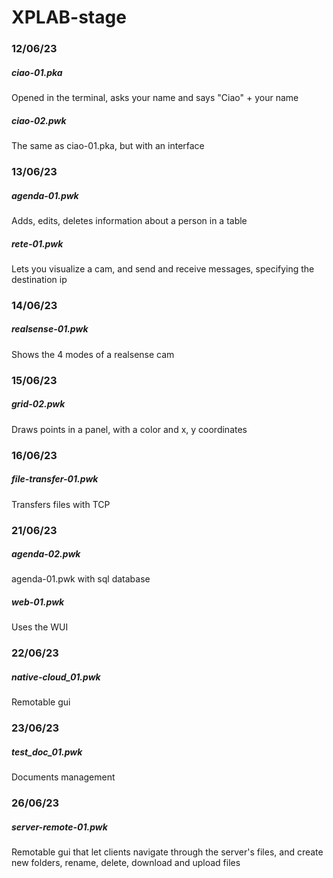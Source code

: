 # XPLAB-stage

### 12/06/23
##### ciao-01.pka
Opened in the terminal, asks your name and says "Ciao" + your name
##### ciao-02.pwk
The same as ciao-01.pka, but with an interface

### 13/06/23
##### agenda-01.pwk
Adds, edits, deletes information about a person in a table 
##### rete-01.pwk
Lets you visualize a cam, and send and receive messages, specifying the destination ip

### 14/06/23
##### realsense-01.pwk
Shows the 4 modes of a realsense cam

### 15/06/23
##### grid-02.pwk
Draws points in a panel, with a color and x, y coordinates

### 16/06/23
##### file-transfer-01.pwk
Transfers files with TCP

### 21/06/23
##### agenda-02.pwk
agenda-01.pwk with sql database
##### web-01.pwk
Uses the WUI

### 22/06/23
##### native-cloud_01.pwk
Remotable gui

### 23/06/23
##### test_doc_01.pwk
Documents management

### 26/06/23
##### server-remote-01.pwk
Remotable gui that let clients navigate through the server's files, and create new folders, rename, delete, download and upload files 
